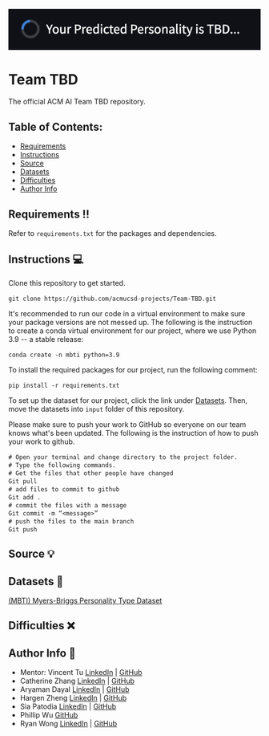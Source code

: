 <!-- <p align="center">
  <img src="https://media.tenor.com/On7kvXhzml4AAAAj/loading-gif.gif" />
</p> -->
![Waiting for Prediction](/img/Demo-2.png)

# Team TBD
The official ACM AI Team TBD repository.

## Table of Contents:
- [Requirements](https://github.com/acmucsd-projects/Team-TBD#requirements-bangbang)
- [Instructions](https://github.com/acmucsd-projects/Team-TBD#instructions-computer)
- [Source](https://github.com/acmucsd-projects/Team-TBD#source-bulb)
- [Datasets](https://github.com/acmucsd-projects/Team-TBD#datasets-hammer)
- [Difficulties](https://github.com/acmucsd-projects/Team-TBD#difficulties-x)
- [Author Info](https://github.com/acmucsd-projects/Team-TBD#author-info-trident)

## Requirements :bangbang:

Refer to `requirements.txt` for the packages and dependencies.

## Instructions :computer:
Clone this repository to get started.
```
git clone https://github.com/acmucsd-projects/Team-TBD.git
```

It's recommended to run our code in a virtual environment to make sure your package versions are not messed up. The following is the instruction to create a conda virtual environment for our project, where we use Python 3.9 -- a stable release:
```
conda create -n mbti python=3.9
```

To install the required packages for our project, run the following comment:
```
pip install -r requirements.txt
```

To set up the dataset for our project, click the link under [Datasets](https://github.com/acmucsd-projects/Team-TBD#datasets-hammer). Then, move the datasets into `input` folder of this repository.

Please make sure to push your work to GitHub so everyone on our team knows what's been updated. The following is the instruction of how to push your work to github.
```
# Open your terminal and change directory to the project folder.
# Type the following commands.
# Get the files that other people have changed
Git pull
# add files to commit to github
Git add .
# commit the files with a message
Git commit -m “<message>”
# push the files to the main branch
Git push
```

## Source :bulb:

## Datasets :hammer:
[(MBTI) Myers-Briggs Personality Type Dataset](https://www.kaggle.com/datasets/datasnaek/mbti-type/data)

## Difficulties :x:

## Author Info :trident:
- Mentor: Vincent Tu [LinkedIn](https://www.linkedin.com/in/vincent-tu-422b18208/) | [GitHub](https://github.com/alckasoc)
- Catherine Zhang [LinkedIn](https://www.linkedin.com/in/catherine-zhang-b6a86415a/) | [GitHub](https://github.com/caz002)
- Aryaman Dayal [LinkedIn](https://www.linkedin.com/in/aryaman-dayal-a6a4b0214/) | [GitHub](https://github.com/aryamandayal)
- Hargen Zheng [LinkedIn](https://www.linkedin.com/in/hargen-zheng-75540b218/) | [GitHub](https://github.com/hgnzheng)
- Sia Patodia [LinkedIn](https://www.linkedin.com/in/sia-patodia-21a071200/) | [GitHub](https://github.com/siapatodia8)
- Phillip Wu [GitHub](https://github.com/philliptwu)
- Ryan Wong [LinkedIn](https://www.linkedin.com/in/ryanjmwong/) | [GitHub](https://github.com/RyanJWong)

